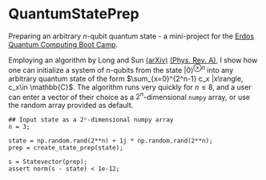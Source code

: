 # QuantumStatePrep

Preparing an arbitrary $n$-qubit quantum state - a mini-project for the [Erdos Quantum Computing Boot Camp](https://www.erdosinstitute.org/programs/summer-2025/quantum-computing-boot-camp).

Employing an algorithm by Long and Sun [(arXiv)](https://arxiv.org/pdf/quant-ph/0104030) [(Phys. Rev. A)](https://journals.aps.org/pra/abstract/10.1103/PhysRevA.64.014303), I show how one can initialize a system of $n$-qubits from the state $|0\rangle^{\otimes n}$ into any arbitrary quantum state of the form $\sum_{x=0}^{2^n-1} c_x |x\rangle, c_x\in \mathbb{C}$. The algorithm runs very quickly for $n\leq 8$, and a user can enter a vector of their choice as a $2^n$-dimensional `numpy` array, or use the random array provided as default.

```
## Input state as a 2ⁿ-dimensional numpy array
n = 3;

state = np.random.rand(2**n) + 1j * np.random.rand(2**n);
prep = create_state_prep(state);

s = Statevector(prep); 
assert norm(s - state) < 1e-12;
```
